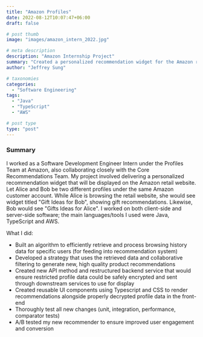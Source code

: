 ```yaml
---
title: "Amazon Profiles"
date: 2022-08-12T10:07:47+06:00
draft: false

# post thumb
image: "images/amazon_intern_2022.jpg"

# meta description
description: "Amazon Internship Project"
summary: "Created a personalized recommendation widget for the Amazon retail website."
author: "Jeffrey Sung"

# taxonomies
categories: 
  - "Software Engineering"
tags:
  - "Java"
  - "TypeScript"
  - "AWS"

# post type
type: "post"
--- 
```


### Summary
I worked as a Software Development Engineer Intern under the Profiles Team at Amazon, also collaborating closely with the Core Recommendations Team. My project involved delivering a personalized recommendation widget that will be displayed on the Amazon retail website. Let Alice and Bob be two different profiles under the same Amazon customer account. While Alice is browsing the retail website, she would see widget titled "Gift Ideas for Bob", showing gift recommendations. Likewise, Bob would see "Gifts Ideas for Alice". I worked on both client-side and server-side software; the main languages/tools I used were Java, TypeScript and AWS.

What I did:  
- Built an algorithm to efficiently retrieve and process browsing history data for specific users (for feeding into recommendation system)
- Developed a strategy that uses the retrieved data and collaborative filtering to generate new, high quality product recommendations
- Created new API method and restructured backend service that would ensure restricted profile data could be safely encrypted and sent through downstream services to use for display
- Created reusable UI components using Typescript and CSS to render recommendations alongside properly decrypted profile data in the front-end
- Thoroughly test all new changes (unit, integration, performance, comparator tests)
- A/B tested my new recommender to ensure improved user engagement and conversion